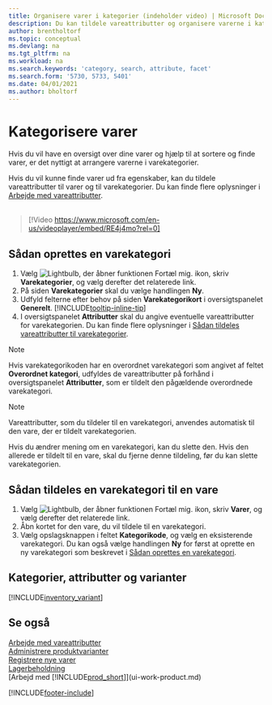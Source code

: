 ```yaml
---
title: Organisere varer i kategorier (indeholder video) | Microsoft Docs
description: Du kan tildele vareattributter og organisere varerne i kategorier for at gøre det nemmere at søge efter og finde varer.
author: brentholtorf
ms.topic: conceptual
ms.devlang: na
ms.tgt_pltfrm: na
ms.workload: na
ms.search.keywords: 'category, search, attribute, facet'
ms.search.form: '5730, 5733, 5401'
ms.date: 04/01/2021
ms.author: bholtorf
---
```

# Kategorisere varer

Hvis du vil have en oversigt over dine varer og hjælp til at sortere og finde varer, er det nyttigt at arrangere varerne i varekategorier.

Hvis du vil kunne finde varer ud fra egenskaber, kan du tildele vareattributter til varer og til varekategorier. Du kan finde flere oplysninger i [Arbejde med vareattributter](inventory-how-work-item-attributes.md).
<br><br>  

> [!Video https://www.microsoft.com/en-us/videoplayer/embed/RE4j4mo?rel=0]

## Sådan oprettes en varekategori
1. Vælg ![Lightbulb, der åbner funktionen Fortæl mig.](media/ui-search/search_small.png "Fortæl mig, hvad du vil foretage dig") ikon, skriv **Varekategorier**, og vælg derefter det relaterede link.
2. På siden **Varekategorier** skal du vælge handlingen **Ny**.
3. Udfyld felterne efter behov på siden **Varekategorikort** i oversigtspanelet **Generelt**. [!INCLUDE[tooltip-inline-tip](includes/tooltip-inline-tip_md.md)]
4. I oversigtspanelet **Attributter** skal du angive eventuelle vareattributter for varekategorien. Du kan finde flere oplysninger i [Sådan tildeles vareattributter til varekategorier](inventory-how-work-item-attributes.md#assign-item-attributes-to-item-categories).

> [!NOTE]  
> Hvis varekategorikoden har en overordnet varekategori som angivet af feltet **Overordnet kategori**, udfyldes de vareattributter på forhånd i oversigtspanelet **Attributter**, som er tildelt den pågældende overordnede varekategori.

> [!NOTE]  
> Vareattributter, som du tildeler til en varekategori, anvendes automatisk til den vare, der er tildelt varekategorien.

Hvis du ændrer mening om en varekategori, kan du slette den. Hvis den allerede er tildelt til en vare, skal du fjerne denne tildeling, før du kan slette varekategorien.

## Sådan tildeles en varekategori til en vare

1. Vælg ![Lightbulb, der åbner funktionen Fortæl mig.](media/ui-search/search_small.png "Fortæl mig, hvad du vil foretage dig") ikon, skriv **Varer**, og vælg derefter det relaterede link.
2. Åbn kortet for den vare, du vil tildele til en varekategori.
3. Vælg opslagsknappen i feltet **Kategorikode**, og vælg en eksisterende varekategori. Du kan også vælge handlingen **Ny** for først at oprette en ny varekategori som beskrevet i [Sådan oprettes en varekategori](inventory-how-categorize-items.md#to-create-an-item-category).

## Kategorier, attributter og varianter

[!INCLUDE[inventory_variant](includes/inventory_variant.md)]

## Se også

[Arbejde med vareattributter](inventory-how-work-item-attributes.md)  
[Administrere produktvarianter](inventory-item-variants.md)  
[Registrere nye varer](inventory-how-register-new-items.md)  
[Lagerbeholdning](inventory-manage-inventory.md)  
[Arbejd med [!INCLUDE[prod_short](includes/prod_short.md)]](ui-work-product.md)


[!INCLUDE[footer-include](includes/footer-banner.md)]
